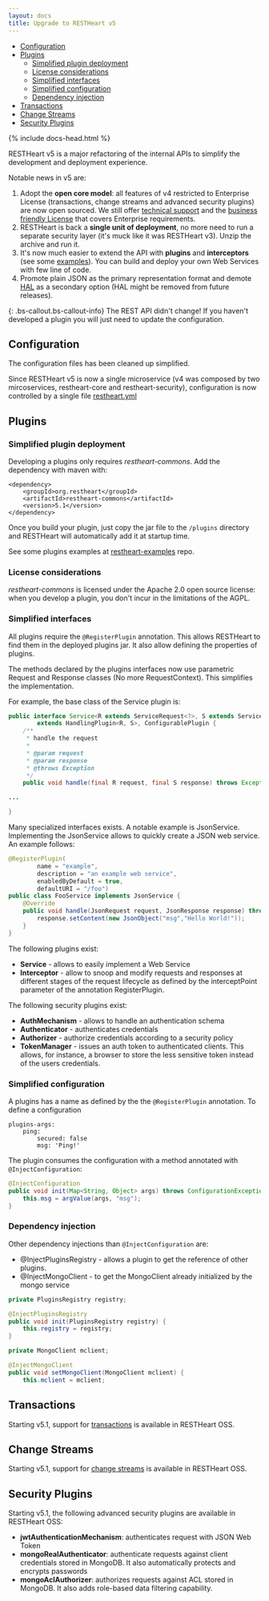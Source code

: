 ```yaml
---
layout: docs
title: Upgrade to RESTHeart v5
---
```


<div markdown="1" class="d-none d-xl-block col-xl-2 order-last bd-toc">

-   [Configuration](#configuration)
-   [Plugins](#plugins)
    - [Simplified plugin deployment](#simplified-plugin-deployment)
    - [License considerations](#license-considerations)
    - [Simplified interfaces](#simplified-interfaces)
    - [Simplified configuration](#simplified-configuration)
    - [Dependency injection](#dependency-injection)
- [Transactions](#transactions)
- [Change Streams](#change-streams)
- [Security Plugins](#security-plugins)

</div>

<div markdown="1" class="col-12 col-md-9 col-xl-8 py-md-3 bd-content">

{% include docs-head.html %}

RESTHeart v5 is a major refactoring of the internal APIs to simplify the development and deployment experience.

Notable news in v5 are:

1. Adopt the **open core model**: all features of v4 restricted to Enterprise License (transactions, change streams and advanced security plugins) are now open sourced. We still offer [technical support](/support) and the [business friendly License](https://raw.githubusercontent.com/SoftInstigate/restheart/master/COMM-LICENSE.txt) that covers Enterprise requirements.
2. RESTHeart is back a **single unit of deployment**, no more need to run a separate security layer (it's muck like it was RESTHeart v3). Unzip the archive and run it.
3. It's now much easier to extend the API with **plugins** and **interceptors** (see some [examples](https://github.com/SoftInstigate/restheart-examples)). You can build and deploy your own Web Services with few line of code.
4. Promote plain JSON as the primary representation format and demote [HAL](http://stateless.co/hal_specification.html) as a secondary option (HAL might be removed from future releases).

{: .bs-callout.bs-callout-info}
The REST API didn't change! If you haven't developed a plugin you will just need to update the configuration.

## Configuration

The configuration files has been cleaned up simplified. 

Since RESTHeart v5 is now a single microservice (v4 was composed by two mircoservices, restheart-core and restheart-security), configuration is now controlled by a single file [restheart.yml](https://raw.githubusercontent.com/SoftInstigate/restheart/master/core/etc/restheart.yml)

## Plugins

### Simplified plugin deployment

Developing a plugins only requires *restheart-commons*. Add the dependency with maven with:

```
<dependency>
    <groupId>org.restheart</groupId>
    <artifactId>restheart-commons</artifactId>
    <version>5.1</version>
</dependency>
```

Once you build your plugin, just copy the jar file to the `/plugins` directory and RESTHeart will automatically add it at startup time.

See some plugins examples at [restheart-examples](https://github.com/softInstigate/restheart-examples) repo.

### License considerations

*restheart-commons* is licensed under the Apache 2.0 open source license: when you develop a plugin, you don't incur in the limitations of the AGPL.

### Simplified interfaces

All plugins require the `@RegisterPlugin` annotation. This allows RESTHeart to find them in the deployed plugins jar. It also allow defining the properties of plugins.

The methods declared by the plugins interfaces now use parametric Request and Response classes (No more RequestContext). This simplifies the implementation.

For example, the base class of the Service plugin is:

```java
public interface Service<R extends ServiceRequest<?>, S extends ServiceResponse<?>>
        extends HandlingPlugin<R, S>, ConfigurablePlugin {
    /**
     * handle the request
     *
     * @param request
     * @param response
     * @throws Exception
     */
    public void handle(final R request, final S response) throws Exception;

...

}
```

Many specialized interfaces exists. A notable example is JsonService. Implementing the JsonService allows to quickly create a JSON web service. An example follows:

```java
@RegisterPlugin(
        name = "example",
        description = "an example web service",
        enabledByDefault = true,
        defaultURI = "/foo")
public class FooService implements JsonService {
    @Override
    public void handle(JsonRequest request, JsonResponse response) throws Exception {
        response.setContent(new JsonObject("msg","Hello World!"));
    }
}
```

The following plugins exist:

- **Service** - allows to easily implement a Web Service
- **Interceptor** - allow to snoop and modify requests and responses at different stages of the request lifecycle as defined by the interceptPoint parameter of the annotation RegisterPlugin.

The following security plugins exist:

- **AuthMechanism** - allows to handle an authentication schema
- **Authenticator** - authenticates credentials
- **Authorizer** - authorize credentials according to a security policy
- **TokenManager** - issues an auth token to authenticated clients. This allows, for instance, a browser to store the less sensitive token instead of the users credentials.

### Simplified configuration

A plugins has a name as defined by the the `@RegisterPlugin` annotation. To define a configuration 

```
plugins-args:
    ping:
        secured: false
        msg: 'Ping!'
```

The plugin consumes the configuration with a method annotated with `@InjectConfiguration`:

```java
@InjectConfiguration
public void init(Map<String, Object> args) throws ConfigurationException {
    this.msg = argValue(args, "msg");
}
```

### Dependency injection

Other dependency injections than `@InjectConfiguration` are:
- @InjectPluginsRegistry - allows a plugin to get the reference of other plugins.
- @InjectMongoClient - to get the MongoClient already initialized by the mongo service

```java
private PluginsRegistry registry;

@InjectPluginsRegistry
public void init(PluginsRegistry registry) {
    this.registry = registry;
}
```

```java
private MongoClient mclient;

@InjectMongoClient
public void setMongoClient(MongoClient mclient) {
    this.mclient = mclient;
```

## Transactions

Starting v5.1, support for [transactions](/docs/transactions) is available in RESTHeart OSS.

## Change Streams

Starting v5.1, support for [change streams](/docs/change-streams) is available in RESTHeart OSS.

## Security Plugins

Starting v5.1, the following advanced security plugins are available in RESTHeart OSS:

- **jwtAuthenticationMechanism**: authenticates request with JSON Web Token
- **mongoRealAuthenticator**: authenticate requests against client credentials stored in MongoDB. It also automatically protects and encrypts passwords
- **mongoAclAuthorizer**: authorizes requests against ACL stored in MongoDB. It also adds role-based data filtering capability.

</div>